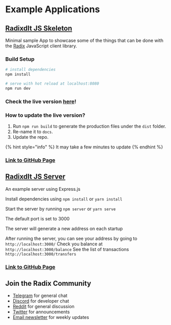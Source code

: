 # Example Applications

## [Radixdlt JS Skeleton](https://github.com/radixdlt/radixdlt-js-skeleton)

Minimal sample App to showcase some of the things that can be done with the [Radix](https://www.radixdlt.com/) JavaScript client library.

### Build Setup

```bash
# install dependencies
npm install

# serve with hot reload at localhost:8080
npm run dev
```

### Check the live version [here](https://radixdlt.github.io/radixdlt-js-skeleton)!

### How to update the live version?

1. Run `npm run build` to generate the production files under the `dist` folder.
2. Re-name it to `docs`.
3. Update the repo.

{% hint style="info" %}
It may take a few minutes to update
{% endhint %}

### [Link to GitHub Page](https://github.com/radixdlt/radixdlt-js-skeleton)

## [Radixdlt JS Server](https://github.com/radixdlt/radixdlt-js-server-example)

An example server using Express.js

Install dependencies using `npm install` or `yarn install`

Start the server by running `npm server` or `yarn serve`

The default port is set to 3000

The server will generate a new address on each startup

After running the server, you can see your address by going to `http://localhost:3000/` Check you balance at `http://localhost:3000/balance` See the list of transactions `http://localhost:3000/transfers`

### [Link to GitHub Page](https://github.com/radixdlt/radixdlt-js-server-example)

## Join the Radix Community

* [Telegram](https://t.me/radixdlt) for general chat
* ​[Discord](https://discord.gg/7Q7HSZZ) for developer chat
* ​[Reddit](https://reddit.com/r/radix) for general discussion
* ​[Twitter](https://twitter.com/radixdlt) for announcements
* [Email newsletter](https://radixdlt.typeform.com/to/nyKvMV) for weekly updates



